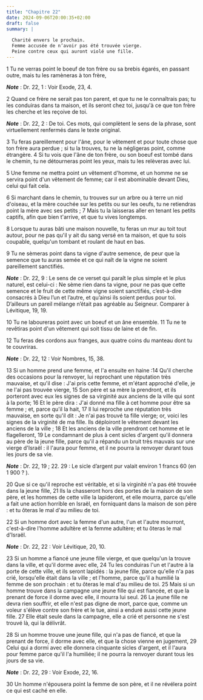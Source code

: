 ```yaml
---
title: "Chapitre 22"
date: 2024-09-06T20:00:35+02:00
draft: false
summary: |
  
  Charité envers le prochain.
  Femme accusée de n’avoir pas été trouvée vierge.
  Peine contre ceux qui auront violé une fille.
---
```



1 Tu ne verras point le boeuf de ton frère ou sa brebis égarés, en passant outre, mais tu les ramèneras à ton frère,

***Note*** :  Dr. 22, 1 : Voir Exode, 23, 4.

2 Quand ce frère ne serait pas ton parent, et que tu ne le connaîtrais pas; tu les conduiras dans ta maison, et ils seront chez toi, jusqu'à ce que ton frère les cherche et les reçoive de toi.

***Note*** :  Dr. 22, 2 : De toi. Ces mots, qui complètent le sens de la phrase, sont virtuellement renfermés dans le texte original.

3 Tu feras pareillement pour l'âne, pour le vêtement et pour toute chose que ton frère aura perdue ; si tu la trouves, tu ne la négligeras point, comme étrangère. 4 Si tu vois que l'âne de ton frère, ou son boeuf est tombé dans le chemin, tu ne détourneras point les yeux, mais tu les relèveras avec lui.


5 Une femme ne mettra point un vêtement d'homme, et un homme ne se servira point d'un vêtement de femme; car il est abominable devant Dieu, celui qui fait cela.


6 Si marchant dans le chemin, tu trouves sur un arbre ou à terre un nid d'oiseau, et la mère couchée sur les petits ou sur les oeufs, tu ne retiendras point la mère avec ses petits ; 7 Mais tu la laisseras aller en tenant les petits captifs, afin que bien t'arrive, et que tu vives longtemps.


8 Lorsque tu auras bâti une maison nouvelle, tu feras un mur au toit tout autour, pour ne pas qu'il y ait du sang versé en ta maison, et que tu sois coupable, quelqu'un tombant et roulant de haut en bas.


9 Tu ne sèmeras point dans ta vigne d'autre semence, de peur que la semence que tu auras semée et ce qui naît de la vigne ne soient pareillement sanctifiés.

***Note*** :  Dr. 22, 9 : Le sens de ce verset qui paraît le plus simple et le plus naturel, est celui-ci : Ne sème rien dans ta vigne, pour ne pas que cette semence et le fruit de cette même vigne soient sanctifiés, c’est-à-dire consacrés à Dieu l’un et l’autre, et qu’ainsi ils soient perdus pour toi. D’ailleurs un pareil mélange n’était pas agréable au Seigneur. Comparer à Lévitique, 19, 19.

10 Tu ne laboureras point avec un boeuf et un âne ensemble. 11 Tu ne te revêtiras point d'un vêtement qui soit tissu de laine et de fin.


12 Tu feras des cordons aux franges, aux quatre coins du manteau dont tu te couvriras.

***Note*** :  Dr. 22, 12 : Voir Nombres, 15, 38.


13 Si un homme prend une femme, et l'a ensuite en haine :14 Qu'il cherche des occasions pour la renvoyer, lui reprochant une réputation très mauvaise, et qu'il dise : J'ai pris cette femme, et m'étant approché d'elle, je ne l'ai pas trouvée vierge, 15 Son père et sa mère la prendront, et ils porteront avec eux les signes de sa virginité aux anciens de la ville qui sont à la porte; 16 Et le père dira : J'ai donné ma fille à cet homme pour être sa femme ; et, parce qu'il la hait, 17 Il lui reproche une réputation très mauvaise, en sorte qu'il dit : Je n'ai pas trouvé ta fille vierge; or, voici les signes de la virginité de ma fille. Ils déploiront le vêtement devant les anciens de la ville ; 18 Et les anciens de la ville prendront cet homme et le flagelleront, 19 Le condamnant de plus à cent sicles d'argent qu'il donnera au père de la jeune fille, parce qu'il a répandu un bruit très mauvais sur une vierge d'Israël : il l'aura pour femme, et il ne pourra la renvoyer durant tous les jours de sa vie.

***Note*** :  Dr. 22, 19 ; 22. 29 : Le sicle d’argent pur valait environ 1 francs 60 (en 1 900 ? ).

20 Que si ce qu'il reproche est véritable, et si la virginité n'a pas été trouvée dans la jeune fille, 21 Ils la chasseront hors des portes de la maison de son père, et les hommes de cette ville la lapideront, et elle mourra, parce qu'elle a fait une action horrible en Israël, en forniquant dans la maison de son père : et tu ôteras le mal d'au milieu de toi.


22 Si un homme dort avec la femme d'un autre, l'un et l'autre mourront, c'est-à-dire l'homme adultère et la femme adultère; et tu ôteras le mal d'Israël.

***Note*** :  Dr. 22, 22 : Voir Lévitique, 20, 10.


23 Si un homme a fiancé une jeune fille vierge, et que quelqu'un la trouve dans la ville, et qu'il dorme avec elle, 24 Tu les conduiras l'un et l'autre à la porte de cette ville, et ils seront lapidés : la jeune fille, parce qu'elle n'a pas crié, lorsqu'elle était dans la ville ; et l'homme, parce qu'il a humilié la femme de son prochain : et tu ôteras le mal d'au milieu de toi. 25 Mais si un homme trouve dans la campagne une jeune fille qui est fiancée, et que la prenant de force il dorme avec elle, il mourra lui seul. 26 La jeune fille ne devra rien souffrir, et elle n'est pas digne de mort, parce que, comme un voleur s'élève contre son frère et le tue, ainsi a enduré aussi cette jeune fille. 27 Elle était seule dans la campagne, elle a crié et personne ne s'est trouvé là, qui la délivrât.


28 Si un homme trouve une jeune fille, qui n'a pas de fiancé, et que la prenant de force, il dorme avec elle, et que la chose vienne en jugement, 29 Celui qui a dormi avec elle donnera cinquante sicles d'argent, et il l'aura pour femme parce qu'il l'a humiliée; il ne pourra la renvoyer durant tous les jours de sa vie.

***Note*** :  Dr. 22, 29 : Voir Exode, 22, 16.

30 Un homme n'épousera point la femme de son père, et il ne révélera point ce qui est caché en elle.

